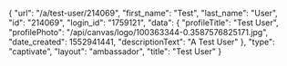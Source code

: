 {
    "url": "\/a\/test-user\/214069",
    "first_name": "Test",
    "last_name": "User",
    "id": "214069",
    "login_id": "1759121",
    "data": {
        "profileTitle": "Test User",
        "profilePhoto": "\/api\/canvas\/logo\/100363344-0.3587576825171.jpg",
        "date_created": 1552941441,
        "descriptionText": "A Test User"
    },
    "type": "captivate",
    "layout": "ambassador",
    "title": "Test User"
}